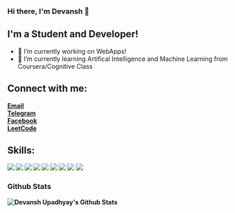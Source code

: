 ### Hi there, I'm Devansh  👋
##  I'm a Student and Developer!

- 🔭 I’m currently working on WebApps!
- 🌱 I’m currently learning Artifical Intelligence and Machine Learning from Coursera/Cognitive Class

## Connect with me:
  
  <b><a href="mailto:devanshupadhyay26@gmail.com">Email</a><b><br>
  <b><a href="https://t.me/Dev_024">Telegram</a><b><br>
  <b><a href="https://www.facebook.com/profile.php?id=100004959046721">Facebook</a><b><br>
  <b><a href="https://leetcode.com/devansh_u112/">LeetCode</a><b>

## Skills:
<img src="https://img.icons8.com/fluency/38/000000/flutter.png" />
<img src="https://img.icons8.com/fluency/38/000000/python.png"/> 
<img src="https://img.icons8.com/color/39/000000/java-coffee-cup-logo--v1.png"/>
<img src="https://img.icons8.com/color/38/000000/javascript--v1.png"/>
<img src="https://img.icons8.com/color/38/000000/google-firebase-console.png"/>
<img src="https://img.icons8.com/color/38/000000/mysql-logo.png"/>
<img src="https://img.icons8.com/fluency/38/000000/android-studio--v2.png"/>
<img src="https://img.icons8.com/color/38/000000/visual-studio-code-2019.png"/>
<img src="https://img.icons8.com/color/38/000000/git.png"/> 

### Github Stats

<img alt="Devansh Upadhyay's Github Stats" src="https://github-readme-stats.vercel.app/api?username=DevanshUpadhyay26&show_icons=true&title_color=fff&icon_color=79ff97&text_color=9f9f9f&bg_color=151515&count_private=true" />
